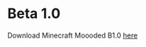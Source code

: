 # Beta 1.0
Download Minecraft Moooded B1.0 [here](REALMarrtyFDGU.github.io/moooded_minecraft/tree/main/versions/beta_1.0/index.html)
